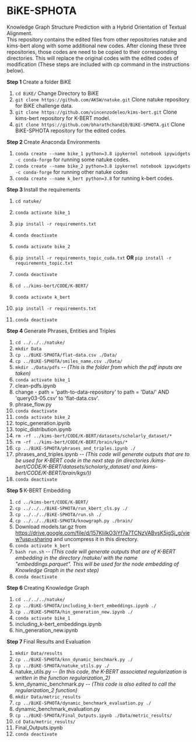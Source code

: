# BiKE-SPHOTA
Knowledge Graph Structure Prediction with a Hybrid Orientation of Textual Alignment. </br>
This repository contains the edited files from other repositories natuke and kims-bert along with some additional new codes. After cloning these three repositories, those codes are need to be copied to their corresponding directories. This will replace the original codes with the edited codes of modification (These steps are included with cp command in the instructions below).

<b> Step 1 </b>
Create a folder BiKE
1. `cd BiKE/`  Change Directory to BiKE
2. `git clone https://github.com/AKSW/natuke.git`  Clone natuke repository for BiKE challenge data.
3. `git clone https://github.com/vincenzodeleo/kims-bert.git`  Clone kims-bert repository for K-BERT model.
4. `git clone https://github.com/bharathchand10/BiKE-SPHOTA.git`  Clone BiKE-SPHOTA repository for the edited codes.

<b> Step 2 </b>
Create Anaconda Environments
1. `conda create --name bike_1 python=3.8 ipykernel notebook ipywidgets -c conda-forge`  for running some natuke codes.
2. `conda create --name bike_2 python=3.8 ipykernel notebook ipywidgets -c conda-forge`  for running other natuke codes
3. `conda create --name k_bert python=3.8` for running k-bert codes.

<b> Step 3 </b>
Install the requirements 
1. `cd natuke/`
2. `conda activate bike_1`
3. `pip install -r requirements.txt`
  
4. `conda deactivate`
5. `conda activate bike_2`
6. `pip install -r requirements_topic_cuda.txt` <b>  OR  </b> `pip install -r requirements_topic.txt`
7. `conda deactivate`
  
8. `cd ../kims-bert/CODE/K-BERT/`
9. `conda activate k_bert`
10. `pip install -r requirements.txt`
11. `conda deactivate`

<b> Step 4 </b> Generate Phrases, Entities and Triples
1. `cd ../../../natuke/`
2. `mkdir Data`
3. `cp ../BiKE-SPHOTA/flat-data.csv ./Data/`
4. `cp ../BiKE-SPHOTA/smiles_name.csv ./Data/`
5. `mkdir ./Data/pdfs` -- <i> (This is the folder from which the pdf inputs are taken) </i>
6. `conda activate bike_1`
8. clean-pdfs.ipynb
9. change - path = 'path-to-data-repository' to path = 'Data/' AND 'query03-05.csv' to 'flat-data.csv'.
10. phrase_flow.py
11. `conda deactivate`
12. `conda activate bike_2`
13. topic_generation.ipynb
14. topic_distribution.ipynb
15. `rm -rf ../kims-bert/CODE/K-BERT/datasets/scholarly_dataset/*`
16. `rm -rf ../kims-bert/CODE/K-BERT/brain/kgs/*`
17. `cp ../BiKE-SPHOTA/phrases_and_triples.ipynb ./`
18. phrases_and_triples.ipynb      -- <i> (This code will generate outputs that are to be used for K-BERT code in the next step (in directories /kims-bert/CODE/K-BERT/datasets/scholarly_dataset/ and /kims-bert/CODE/K-BERT/brain/kgs/)) </i>
20. `conda deactivate`

<b> Step 5 </b> K-BERT Embedding
1. `cd ../kims-bert/CODE/K-BERT/`
2. `cp ../../../BiKE-SPHOTA/run_kbert_cls.py ./`
3. `cp ../../../BiKE-SPHOTA/run.sh ./`
4. `cp ../../../BiKE-SPHOTA/knowgraph.py ./brain/`
5. Download models.tar.gz from https://drive.google.com/file/d/157KliIkO3iYf7a7TCNzVABvsK5jgSj_g/view?usp=sharing and uncompress it in this directory.
6. `conda activate k_bert`
7. `bash run.sh`    -- <i> (This code will generate outputs that are of K-BERT embedding in the directory /natuke/ with the name "embeddings.parquet". This will be used for the node embedding of Knowledge Graph in the next step) </i>
8. `conda deactivate`

<b> Step 6 </b> Creating Knowledge Graph
1. `cd ../../../natuke/`
2. `cp ../BiKE-SPHOTA/including_k-bert_embeddings.ipynb ./`
3. `cp ../BiKE-SPHOTA/hin_generation_new.ipynb ./`
4. `conda activate bike_1`
5. including_k-bert_embeddings.ipynb
6. hin_generation_new.ipynb

<b> Step 7 </b> Final Results and Evaluation
1. `mkdir Data/results`
2. `cp ../BiKE-SPHOTA/knn_dynamic_benchmark.py ./`
3. `cp ../BiKE-SPHOTA/natuke_utils.py ./`
4. natuke_utils.py -- <i> (In this code, the K-BERT associated regularization is written in the function regularization_2) </i>
5. knn_dynamic_benchmark.py -- <i> (This code is also edited to call the regularization_2 function) </i>
6. `mkdir Data/metric_results`
7. `cp ../BiKE-SPHOTA/dynamic_benchmark_evaluation.py ./`
8. dynamic_benchmark_evaluation.py
9. `cp ../BiKE-SPHOTA/Final_Outputs.ipynb ./Data/metric_results/`
10. `cd Data/metric_results/`
11. Final_Outputs.ipynb
12. `conda deactivate`




